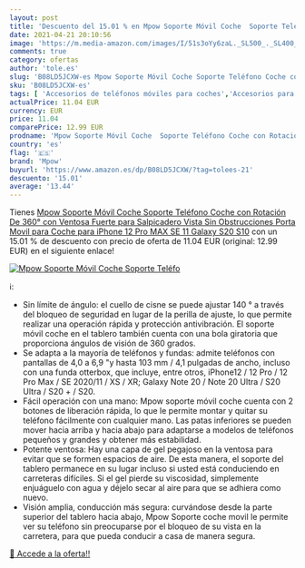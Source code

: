 ```yaml
---
layout: post
title: 'Descuento del 15.01 % en Mpow Soporte Móvil Coche  Soporte Teléfo'
date: 2021-04-21 20:10:56
image: 'https://m.media-amazon.com/images/I/51s3oYy6zaL._SL500_._SL400_.jpg'
comments: true
category: ofertas
author: 'tole.es'
slug: 'B08LD5JCXW-es Mpow Soporte Móvil Coche Soporte Teléfono Coche con...'
sku: 'B08LD5JCXW-es'
tags: [ 'Accesorios de teléfonos móviles para coches','Accesorios para móviles','Comunicación móvil y accesorios','Cunas de teléfonos móviles para coches','Electrónica','iphone','mpow', ]
actualPrice: 11.04 EUR
currency: EUR
price: 11.04
comparePrice: 12.99 EUR
prodname: 'Mpow Soporte Móvil Coche  Soporte Teléfono Coche con Rotación De 360°  con Ventosa Fuerte para Salpicadero  Vista Sin Obstrucciones Porta Movil para Coche para iPhone 12 Pro MAX SE 11  Galaxy S20 S10'
country: 'es'
flag: '🇪🇸'
brand: 'Mpow'
buyurl: 'https://www.amazon.es/dp/B08LD5JCXW/?tag=tolees-21'
descuento: '15.01'
average: '13.44'
---
```


Tienes [Mpow Soporte Móvil Coche  Soporte Teléfono Coche con Rotación De 360°  con Ventosa Fuerte para Salpicadero  Vista Sin Obstrucciones Porta Movil para Coche para iPhone 12 Pro MAX SE 11  Galaxy S20 S10](https://www.amazon.es/dp/B08LD5JCXW/?tag=tolees-21) con un 15.01 % de descuento con precio de oferta de 11.04 EUR (original: 12.99 EUR) en el siguiente enlace!

[![Mpow Soporte Móvil Coche  Soporte Teléfo](https://m.media-amazon.com/images/I/51s3oYy6zaL._SL500_._SL400_.jpg)](https://www.amazon.es/dp/B08LD5JCXW/?tag=tolees-21)

ℹ️:

- Sin límite de ángulo: el cuello de cisne se puede ajustar 140 ° a través del bloqueo de seguridad en lugar de la perilla de ajuste, lo que permite realizar una operación rápida y protección antivibración. El soporte móvil coche en el tablero también cuenta con una bola giratoria que proporciona ángulos de visión de 360 grados.
- Se adapta a la mayoría de teléfonos y fundas: admite teléfonos con pantallas de 4,0 a 6,9 "y hasta 103 mm / 4,1 pulgadas de ancho, incluso con una funda otterbox, que incluye, entre otros, iPhone12 / 12 Pro / 12 Pro Max / SE 2020/11 / XS / XR; Galaxy Note 20 / Note 20 Ultra / S20 Ultra / S20 + / S20.
- Fácil operación con una mano: Mpow soporte móvil coche cuenta con 2 botones de liberación rápida, lo que le permite montar y quitar su teléfono fácilmente con cualquier mano. Las patas inferiores se pueden mover hacia arriba y hacia abajo para adaptarse a modelos de teléfonos pequeños y grandes y obtener más estabilidad.
- Potente ventosa: Hay una capa de gel pegajoso en la ventosa para evitar que se formen espacios de aire. De esta manera, el soporte del tablero permanece en su lugar incluso si usted está conduciendo en carreteras difíciles. Si el gel pierde su viscosidad, simplemente enjuáguelo con agua y déjelo secar al aire para que se adhiera como nuevo.
- Visión amplia, conducción más segura: curvándose desde la parte superior del tablero hacia abajo, Mpow Soporte coche movil le permite ver su teléfono sin preocuparse por el bloqueo de su vista en la carretera, para que pueda conducir a casa de manera segura.

[🛒 Accede a la oferta!!](https://www.amazon.es/dp/B08LD5JCXW/?tag=tolees-21)

